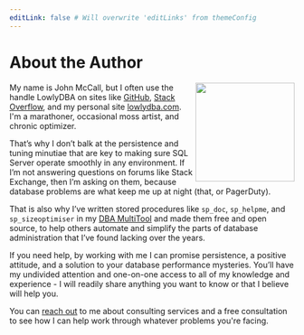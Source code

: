 ```yaml
---
editLink: false # Will overwrite 'editLinks' from themeConfig
---
```


# About the Author

<img src="https://expressdb.io/john-profile.jpg" length="200px" width="175px" align="right">

My name is John McCall, but I often use the handle LowlyDBA on sites
like [GitHub](http://github.com/lowlyDBA), [Stack Overflow](https://dba.stackexchange.com/users/45616/lowlydba), and my personal site
[lowlydba.com](http://www.lowlydba.com). I'm a marathoner, occasional moss artist, and chronic optimizer.

That’s why I don’t balk at the persistence and tuning minutiae that are key to making sure SQL Server operate smoothly in any environment. If I’m not answering questions on forums like Stack Exchange, then I’m asking on them, because database problems are what keep me up at night (that, or PagerDuty).

That is also why I’ve written stored procedures like `sp_doc`, `sp_helpme`, and `sp_sizeoptimiser` in my [DBA MultiTool](http://dba-multitool.org/) and made them free and open source, to help others automate and simplify the parts of database administration that I’ve found lacking over the years.

If you need help, by working with me I can promise persistence, a positive attitude, and a solution to your database performance mysteries. You’ll have my undivided attention and one-on-one access to all of my knowledge and experience - I will readily share anything you want to know or that I believe will help you.

You can [reach out](https://www.lowlydba.com/consulting/#how-it-works) to me about consulting services and a free consultation to see how I can help work through whatever problems you're facing.

